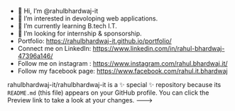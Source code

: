 - 👋 Hi, I’m @rahulbhardwaj-it
- 👀 I’m interested in devoloping web applications.
- 🌱 I’m currently learning B.tech I.T.
- 💞️ I’m looking for internship & sponsorship.
- Portfolio: https://rahulbhardwaj-it.github.io/portfolio/
- Connect me on LinkedIn: https://www.linkedin.com/in/rahul-bhardwaj-47396a146/
- Follow me on instagram : https://www.instagram.com/rahul.bhardwaj.it/
- Follow my facebook page: https://www.facebook.com/rahul.it.bhardwaj

rahulbhardwaj-it/rahulbhardwaj-it is a ✨ special ✨ repository because its `README.md` (this file) appears on your GitHub profile.
You can click the Preview link to take a look at your changes.
--->
